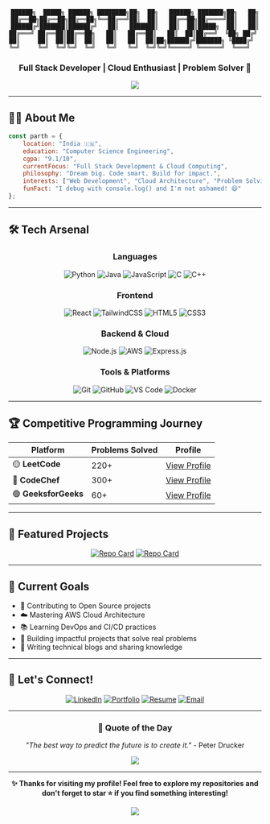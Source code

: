 <div align="center">

```
██████╗  █████╗ ██████╗ ████████╗██╗  ██╗   ██████╗ ███████╗██╗   ██╗
██╔══██╗██╔══██╗██╔══██╗╚══██╔══╝██║  ██║   ██╔══██╗██╔════╝██║   ██║
██████╔╝███████║██████╔╝   ██║   ███████║   ██║  ██║█████╗  ██║   ██║
██╔═══╝ ██╔══██║██╔══██╗   ██║   ██╔══██║   ██║  ██║██╔══╝  ╚██╗ ██╔╝ 
██║     ██║  ██║██║  ██║   ██║   ██║  ██║██╗██████╔╝███████╗ ╚████╔╝  
╚═╝     ╚═╝  ╚═╝╚═╝  ╚═╝   ╚═╝   ╚═╝  ╚═╝╚═╝╚═════╝ ╚══════╝  ╚═══╝   
```

### Full Stack Developer | Cloud Enthusiast | Problem Solver 🚀

<img src="https://readme-typing-svg.demolab.com/?lines=System.out.println(%22Hello%2C%20World!%22);Academic+Excellence:+9.1%25+CGPA;Building+Scalable+Solutions+with+Passion+🚀;Always+Learning,+Always+Growing+💡&center=true&width=800&height=60&font=Fira+Code&size=20&pause=1000&color=00FFCC&background=0F111700" />

</div>

---

## 🧑‍💻 About Me

```javascript
const parth = {
    location: "India 🇮🇳",
    education: "Computer Science Engineering",
    cgpa: "9.1/10",
    currentFocus: "Full Stack Development & Cloud Computing",
    philosophy: "Dream big. Code smart. Build for impact.",
    interests: ["Web Development", "Cloud Architecture", "Problem Solving", "Open Source"],
    funFact: "I debug with console.log() and I'm not ashamed! 😄"
};
```

---

## 🛠️ Tech Arsenal

<div align="center">

### Languages
![Python](https://img.shields.io/badge/-Python-3776AB?style=for-the-badge&logo=python&logoColor=white)
![Java](https://img.shields.io/badge/-Java-007396?style=for-the-badge&logo=openjdk&logoColor=white)
![JavaScript](https://img.shields.io/badge/-JavaScript-F7DF1E?style=for-the-badge&logo=javascript&logoColor=black)
![C](https://img.shields.io/badge/-C-A8B9CC?style=for-the-badge&logo=c&logoColor=black)
![C++](https://img.shields.io/badge/-C++-00599C?style=for-the-badge&logo=cplusplus&logoColor=white)

### Frontend
![React](https://img.shields.io/badge/-React-61DAFB?style=for-the-badge&logo=react&logoColor=black)
![TailwindCSS](https://img.shields.io/badge/-TailwindCSS-06B6D4?style=for-the-badge&logo=tailwindcss&logoColor=white)
![HTML5](https://img.shields.io/badge/-HTML5-E34F26?style=for-the-badge&logo=html5&logoColor=white)
![CSS3](https://img.shields.io/badge/-CSS3-1572B6?style=for-the-badge&logo=css3&logoColor=white)

### Backend & Cloud
![Node.js](https://img.shields.io/badge/-Node.js-339933?style=for-the-badge&logo=nodedotjs&logoColor=white)
![AWS](https://img.shields.io/badge/-AWS-232F3E?style=for-the-badge&logo=amazonaws&logoColor=white)
![Express.js](https://img.shields.io/badge/-Express.js-000000?style=for-the-badge&logo=express&logoColor=white)

### Tools & Platforms
![Git](https://img.shields.io/badge/-Git-F05032?style=for-the-badge&logo=git&logoColor=white)
![GitHub](https://img.shields.io/badge/-GitHub-181717?style=for-the-badge&logo=github&logoColor=white)
![VS Code](https://img.shields.io/badge/-VS%20Code-007ACC?style=for-the-badge&logo=visualstudiocode&logoColor=white)
![Docker](https://img.shields.io/badge/-Docker-2496ED?style=for-the-badge&logo=docker&logoColor=white)

</div>

---

## 🏆 Competitive Programming Journey

<div align="center">

| Platform | Problems Solved | Profile |
|----------|----------------|---------|
| 🟡 **LeetCode** | 220+ | [View Profile](https://leetcode.com/u/Parth_69/) |
| 🍴 **CodeChef** | 300+ | [View Profile](https://www.codechef.com/users/parthkulkarni0) |
| 🟢 **GeeksforGeeks** | 60+ | [View Profile](https://www.geeksforgeeks.org/user/kulkarnidrf8/) |

</div>

---

## 🚀 Featured Projects

<div align="center">


[![Repo Card](https://github-readme-stats.vercel.app/api/pin/?username=ParthKul01&repo=File_Storing_Using_AWS&theme=tokyonight&border_color=00ffcc&title_color=00ffcc)](https://github.com/ParthKul01/File_Storing_Using_AWS)
[![Repo Card](https://github-readme-stats.vercel.app/api/pin/?username=ParthKul01&repo=Blood_Donation&theme=tokyonight&border_color=00ffcc&title_color=00ffcc)](https://github.com/ParthKul01/Blood_Donation)

</div>

---

## 🎯 Current Goals

- 🌟 Contributing to Open Source projects
- ☁️ Mastering AWS Cloud Architecture
- 📚 Learning DevOps and CI/CD practices
- 🤝 Building impactful projects that solve real problems
- 📝 Writing technical blogs and sharing knowledge

---

## 💬 Let's Connect!

<div align="center">

[![LinkedIn](https://img.shields.io/badge/-LinkedIn-0077B5?style=for-the-badge&logo=linkedin&logoColor=white)](https://www.linkedin.com/in/arth-kulkarni/)
[![Portfolio](https://img.shields.io/badge/-Portfolio-FF5722?style=for-the-badge&logo=google-chrome&logoColor=white)](https://your-portfolio-url)
[![Resume](https://img.shields.io/badge/-Resume-4285F4?style=for-the-badge&logo=google-drive&logoColor=white)](https://your-resume-link)
[![Email](https://img.shields.io/badge/-Email-D14836?style=for-the-badge&logo=gmail&logoColor=white)](mailto:kulkarniparth48@gmail.com)

</div>

---

<div align="center">

### 💭 Quote of the Day
*"The best way to predict the future is to create it."* - Peter Drucker

<img src="https://quotes-github-readme.vercel.app/api?type=horizontal&theme=tokyonight&border=true&border_color=00ffcc" />

---

**✨ Thanks for visiting my profile! Feel free to explore my repositories and don't forget to star ⭐ if you find something interesting!**

<img src="https://capsule-render.vercel.app/api?type=waving&color=gradient&customColorList=0,2,2,5,30&height=100&section=footer&reversal=false&textBg=false&fontAlignY=50&descAlign=48&descAlignY=59"/>

</div>
